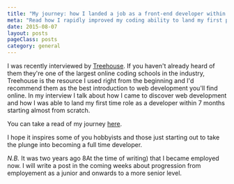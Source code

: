 ```yaml
---
title: "My journey: how I landed a job as a front-end developer within 7 months"
meta: "Read how I rapidly improved my coding ability to land my first programming role within 7 months"
date: 2015-08-07
layout: posts
pageClass: posts
category: general
---
```


I was recently interviewed by [Treehouse](http://teamtreehouse.com/).  If you haven't already heard of 
them they're one of the largest online coding schools in the industry, Treehouse is the resource I used right from the beginning and I'd recommend them as the best introduction to web development you'll find online.
In my interview I talk about how I came to discover web development and how I was able to land my 
first time role as a developer within 7 months starting almost from scratch.

You can take a read of my journey [here](http://blog.teamtreehouse.com/robert-relied-treehouse-became-full-time-front-end-developer).

I hope it inspires some of you hobbyists and those just starting out to take the plunge into becoming 
a full time developer.

*N.B.* It was two years ago 8At the time of writing) that I became employed now. I will write a post in the coming weeks about progression from employement as a junior and onwards to a more senior level.
